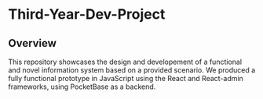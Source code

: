# Third-Year-Dev-Project

## Overview
This repository showcases the design and developement of a functional and novel information system based on a provided scenario. We produced a fully functional prototype in JavaScript using the React and React-admin frameworks, using PocketBase as a backend.
